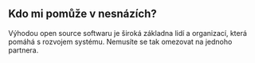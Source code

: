 ## Kdo mi pomůže v nesnázích?
Výhodou open source softwaru je široká základna lidí a organizací, 
která pomáhá s rozvojem systému. Nemusíte se tak omezovat na jednoho partnera.